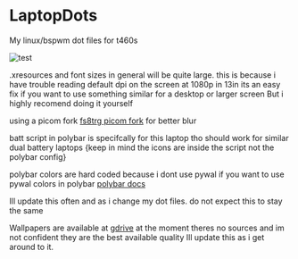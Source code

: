 # LaptopDots
My linux/bspwm dot files for t460s

![test](https://github.com/NotPocky/LaptopDots/blob/master/showcase/2020-06-12-103320_1920x1080_scrot.png)

.xresources and font sizes in general will be quite large. this is because i have trouble reading default dpi on the screen at 1080p in 13in its an easy fix if you want to use something similar for a desktop or larger screen But i highly recomend doing it yourself

using a picom fork [fs8trg picom fork](https://www.reddit.com/r/unixporn/comments/fs8trg/oc_comptonpicom_fork_with_both_tryone144s_dual/)
for better blur

batt script in polybar is specifcally for this laptop tho should work for similar dual battery laptops {keep in mind the icons are inside the script not the polybar config}

polybar colors are hard coded because i dont use pywal if you want to use pywal colors in polybar [polybar docs](https://github.com/dylanaraps/pywal/wiki/Customization#polybar)

Ill update this often and as i change my dot files. do not expect this to stay the same

Wallpapers are available at [gdrive](https://drive.google.com/drive/folders/1LVlYHzyFQ1vHvHAKT4yWaV4HbF9XLFbX?usp=sharing) at the moment theres no sources and im not confident they are the best available quality Ill update this as i get around to it.

